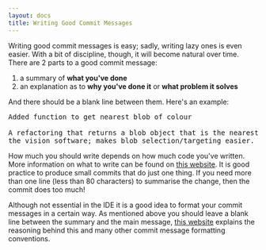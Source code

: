```yaml
---
layout: docs
title: Writing Good Commit Messages
---
```

Writing good commit messages is easy; sadly, writing lazy ones is even easier.
With a bit of discipline, though, it will become natural over time.
There are 2 parts to a good commit message:

1. a summary of **what you've done**
2. an explanation as to **why you've done it** or **what problem it solves**

And there should be a blank line between them.
Here's an example:

<pre class="not-code">
Added function to get nearest blob of colour

A refactoring that returns a blob object that is the nearest one visible to
the vision software; makes blob selection/targeting easier.
</pre>

How much you should write depends on how much code you've written.
More information on what to write can be found on [this website](http://lbrandy.com/blog/2009/03/writing-better-commit-messages/).
It is good practice to produce small commits that do just one thing.
If you need more than one line (less than 80 characters) to summarise the change, then the commit does too much!

Although not essential in the IDE it is a good idea to format your commit messages in a certain way.
As mentioned above you should leave a blank line between the summary and the main message,
 [this website](http://tbaggery.com/2008/04/19/a-note-about-git-commit-messages.html)
 explains the reasoning behind this and many other commit message formatting conventions.
